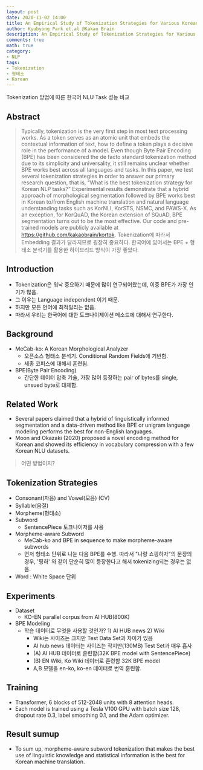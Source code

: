 ```yaml
---
layout: post
date: 2020-11-02 14:00
title: An Empirical Study of Tokenization Strategies for Various Korean NLP Tasks
author: Kyubyong Park et.al @Kakao Brain
description: An Empirical Study of Tokenization Strategies for Various Korean NLP Tasks
comments: true
math: true
category: 
- NLP
tags:
- Tokenization
- 형태소
- Korean
---
```


Tokenization 방법에 따른 한국어 NLU Task 성능 비교

 <!--more-->

## Abstract
> Typically, tokenization is the very first step in most text processing works. 
As a token serves as an atomic unit that embeds the contextual information of text, how to define a token plays a decisive role in the performance of a model.
Even though Byte Pair Encoding (BPE) has been considered the de facto standard tokenization method due to its simplicity and universality, it still remains unclear whether BPE works best across all languages and tasks. 
In this paper, we test several tokenization strategies in order to answer our primary research question, that is, “What is the best tokenization strategy for Korean NLP tasks?”
Experimental results demonstrate that a hybrid approach of morphological segmentation followed by BPE works best in Korean to/from English machine translation and natural language understanding tasks such as KorNLI, KorSTS, NSMC, and PAWS-X. As an exception, for KorQuAD, the Korean extension of SQuAD, BPE segmentation turns out to be the most effective.
Our code and pre-trained models are publicly available at https://github.com/kakaobrain/kortok.
> Tokenization에 따라서 Embedding 결과가 달라지므로 굉장히 중요하다.
> 한국어에 있어서는 BPE + 형태소 분석기를 활용한 하이브리드 방식이 가장 좋았다.

## Introduction
- Tokenization은 워낙 중요하기 때문에 많이 연구되어왔는데, 이중 BPE가 가장 인기가 많음.
- 그 이유는 Language independent 이기 때문.
- 하지만 모든 언어에 최적일리는 없음.
- 따라서 우리는 한국어에 대한 토크나이제이션 메소드에 대해서 연구한다.

## Background
- MeCab-ko: A Korean Morphological Analyzer
  - 오픈소스 형태소 분석기. Conditional Random Fields에 기반함.
  - 세종 코퍼스에 대해서 훈련됨.
- BPE(Byte Pair Encoding)
  - 간단한 데이터 압축 기술, 가장 많이 등장하는 pair of bytes를 single, unsued byte로 대체함.

## Related Work
- Several papers claimed that a hybrid of linguistically informed segmentation and a data-driven method like BPE or unigram language modeling performs the best for non-English languages.
- Moon and Okazaki (2020) proposed a novel encoding method for Korean and showed its efficiency in vocabulary compression with a few Korean NLU datasets.
> 어떤 방법이지?

## Tokenization Strategies
- Consonant(자음) and Vowel(모음) (CV)
- Syllable(음절)
- Morpheme(형태소)
- Subword
  - SentencePiece 토크나이저를 사용
- Morpheme-aware Subword
  - MeCab-ko and BPE in sequence to make morpheme-aware subwords
  - 먼저 형태소 단위로 나눈 다음 BPE를 수행. 따라서 "나랑 쇼핑하자"의 문장의 경우, '핑하' 와 같이 단순히 많이 등장한다고 해서 tokenizing되는 경우는 없음.
- Word : White Space 단위

## Experiments
- Dataset
  - KO-EN parallel corpus from AI HUB(800K)
- BPE Modeling
  - 학습 데이터로 무엇을 사용할 것인가? 1) AI HUB news 2) Wiki
    - Wiki는 사이즈는 크지만 Test Data Set과 차이가 있음
    - AI hub news 데이터는 사이즈는 작지만(130MB) Test Set과 매우 흡사
    - (A) AI HUB 데이터로 훈련함(32K BPE model with SentencePiece)
    - (B) EN Wiki, Ko Wiki 데이터로 훈련함 32K BPE model
    - A,B 모델을 en-ko, ko-en 데이터로 번역 훈련함.

## Training
- Transformer, 6 blocks of 512-2048 units with 8 attention heads. 
- Each model is trained using a Tesla V100 GPU with batch size 128, dropout rate 0.3, label smoothing 0.1, and the Adam optimizer.

## Result sumup
- To sum up, morpheme-aware subword tokenization that makes the best use of linguistic knowledge and statistical information is the best for Korean machine translation.